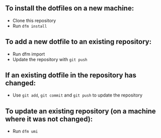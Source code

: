 To install the dotfiles on a new machine:
-----------------------------------------

* Clone this repository
* Run `dfm install`

To add a new dotfile to an existing repository:
-----------------------------------------------

* Run dfm import <dotfile>
* Update the repository with `git push`

If an existing dotfile in the repository has changed:
-----------------------------------------------------

* Use `git add`, `git commit` and `git push` to update the repository

To update an existing repository (on a machine where it was not changed):
-------------------------------------------------------------------------

* Run `dfm umi`
